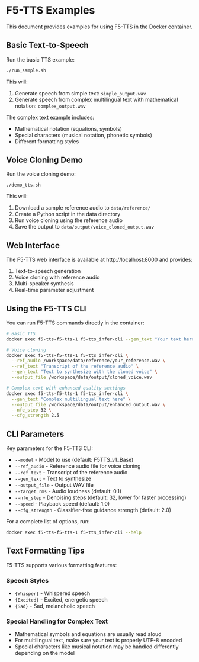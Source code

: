 # F5-TTS Examples

This document provides examples for using F5-TTS in the Docker container.

## Basic Text-to-Speech

Run the basic TTS example:

```bash
./run_sample.sh
```

This will:

1. Generate speech from simple text: `simple_output.wav`
2. Generate speech from complex multilingual text with mathematical notation: `complex_output.wav`

The complex text example includes:

- Mathematical notation (equations, symbols)
- Special characters (musical notation, phonetic symbols)
- Different formatting styles

## Voice Cloning Demo

Run the voice cloning demo:

```bash
./demo_tts.sh
```

This will:

1. Download a sample reference audio to `data/reference/`
2. Create a Python script in the data directory
3. Run voice cloning using the reference audio
4. Save the output to `data/output/voice_cloned_output.wav`

## Web Interface

The F5-TTS web interface is available at http://localhost:8000 and provides:

1. Text-to-speech generation
2. Voice cloning with reference audio
3. Multi-speaker synthesis
4. Real-time parameter adjustment

## Using the F5-TTS CLI

You can run F5-TTS commands directly in the container:

```bash
# Basic TTS
docker exec f5-tts-f5-tts-1 f5-tts_infer-cli --gen_text "Your text here" --output_file /workspace/data/output/output.wav

# Voice cloning
docker exec f5-tts-f5-tts-1 f5-tts_infer-cli \
  --ref_audio /workspace/data/reference/your_reference.wav \
  --ref_text "Transcript of the reference audio" \
  --gen_text "Text to synthesize with the cloned voice" \
  --output_file /workspace/data/output/cloned_voice.wav

# Complex text with enhanced quality settings
docker exec f5-tts-f5-tts-1 f5-tts_infer-cli \
  --gen_text "Complex multilingual text here" \
  --output_file /workspace/data/output/enhanced_output.wav \
  --nfe_step 32 \
  --cfg_strength 2.5
```

## CLI Parameters

Key parameters for the F5-TTS CLI:

- `--model` - Model to use (default: F5TTS_v1_Base)
- `--ref_audio` - Reference audio file for voice cloning
- `--ref_text` - Transcript of the reference audio
- `--gen_text` - Text to synthesize
- `--output_file` - Output WAV file
- `--target_rms` - Audio loudness (default: 0.1)
- `--nfe_step` - Denoising steps (default: 32, lower for faster processing)
- `--speed` - Playback speed (default: 1.0)
- `--cfg_strength` - Classifier-free guidance strength (default: 2.0)

For a complete list of options, run:

```bash
docker exec f5-tts-f5-tts-1 f5-tts_infer-cli --help
```

## Text Formatting Tips

F5-TTS supports various formatting features:

### Speech Styles

- `{Whisper}` - Whispered speech
- `{Excited}` - Excited, energetic speech
- `{Sad}` - Sad, melancholic speech

### Special Handling for Complex Text

- Mathematical symbols and equations are usually read aloud
- For multilingual text, make sure your text is properly UTF-8 encoded
- Special characters like musical notation may be handled differently depending on the model

